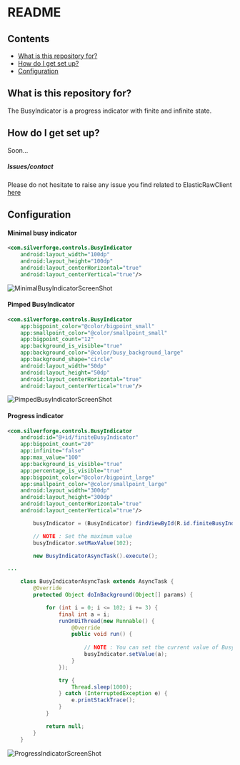 
# README #


Contents
--------

- [What is this repository for?](#what-is-this-repository-for)
- [How do I get set up?](#how-do-i-get-set-up)
- [Configuration](#configuration)


## What is this repository for? ##

The BusyIndicator is a progress indicator with finite and infinite state.

## How do I get set up? ##

Soon...


##### Issues/contact #####

Please do not hesitate to raise any issue you find related to ElasticRawClient [here](https://github.com/silverforge/ElasticRawClient/issues)

## Configuration ##

#### Minimal busy indicator #####

```xml
<com.silverforge.controls.BusyIndicator
    android:layout_width="100dp"
    android:layout_height="100dp"
    android:layout_centerHorizontal="true"
    android:layout_centerVertical="true"/>
```

![MinimalBusyIndicatorScreenShot](https://raw.githubusercontent.com/silverforge/BusyIndicator/master/assets/minimal_busy_indicator.png)


#### Pimped BusyIndicator ####

```xml
<com.silverforge.controls.BusyIndicator
    app:bigpoint_color="@color/bigpoint_small"
    app:smallpoint_color="@color/smallpoint_small"
    app:bigpoint_count="12"
    app:background_is_visible="true"
    app:background_color="@color/busy_background_large"
    app:background_shape="circle"
    android:layout_width="50dp"
    android:layout_height="50dp"
    android:layout_centerHorizontal="true"
    android:layout_centerVertical="true"/>
```

![PimpedBusyIndicatorScreenShot](https://raw.githubusercontent.com/silverforge/BusyIndicator/master/assets/pimped_busy_indicator.png)


#### Progress indicator #####


```xml
<com.silverforge.controls.BusyIndicator
    android:id="@+id/finiteBusyIndicator"
    app:bigpoint_count="20"
    app:infinite="false"
    app:max_value="100"
    app:background_is_visible="true"
    app:percentage_is_visible="true"
    app:bigpoint_color="@color/bigpoint_large"
    app:smallpoint_color="@color/smallpoint_large"
    android:layout_width="300dp"
    android:layout_height="300dp"
    android:layout_centerHorizontal="true"
    android:layout_centerVertical="true"/>
```

```java
        busyIndicator = (BusyIndicator) findViewById(R.id.finiteBusyIndicator);

        // NOTE : Set the maximum value
        busyIndicator.setMaxValue(102);

        new BusyIndicatorAsyncTask().execute();

...

    class BusyIndicatorAsyncTask extends AsyncTask {
        @Override
        protected Object doInBackground(Object[] params) {

            for (int i = 0; i <= 102; i += 3) {
                final int a = i;
                runOnUiThread(new Runnable() {
                    @Override
                    public void run() {
                        
                        // NOTE : You can set the current value of BusyIndicator
                        busyIndicator.setValue(a);
                    }
                });

                try {
                    Thread.sleep(1000);
                } catch (InterruptedException e) {
                    e.printStackTrace();
                }
            }

            return null;
        }
    }
```

![ProgressIndicatorScreenShot](https://raw.githubusercontent.com/silverforge/BusyIndicator/master/assets/progress_indicator.png)




